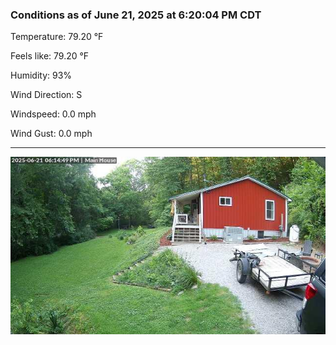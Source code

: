 ### Conditions as of June 21, 2025 at 6:20:04 PM CDT 

Temperature: 79.20 &deg;F

Feels like: 79.20 &deg;F

Humidity: 93%

Wind Direction: S

Windspeed: 0.0 mph

Wind Gust: 0.0 mph

---

<img src="./images/latest.jpeg"/>

